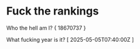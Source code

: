 # Fuck the rankings

Who the hell am I?
{ 18670737 }

What fucking year is it?
[ 2025-05-05T07:40:00Z ]
